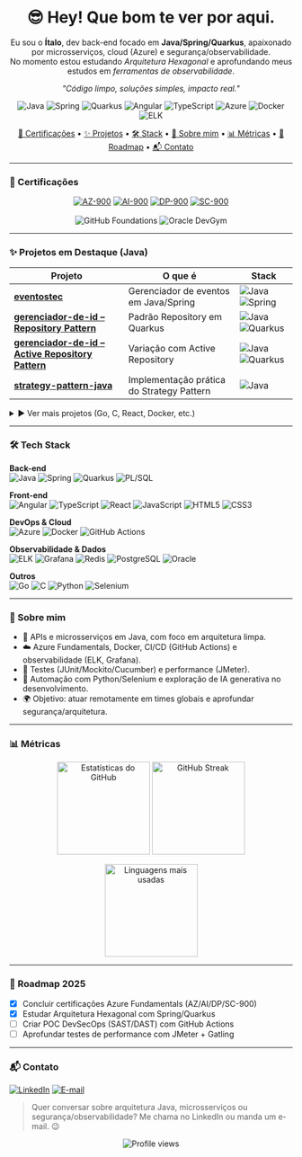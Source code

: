 <!-- Opcional: Banner -->
<!-- <img src="https://raw.githubusercontent.com/italo13d/italo13d/main/banner.png" alt="Banner do perfil do Ítalo" /> -->

<h1 align="center">😎 Hey! Que bom te ver por aqui.</h1>

<p align="center">
  Eu sou o <strong>Ítalo</strong>, dev back-end focado em <strong>Java/Spring/Quarkus</strong>, apaixonado por microsserviços,
  cloud (Azure) e segurança/observabilidade.<br/>
  No momento estou estudando <em>Arquitetura Hexagonal</em> e aprofundando meus estudos em <em>ferramentas de observabilidade</em>.
</p>

<p align="center"><em>"Código limpo, soluções simples, impacto real."</em></p>

<!-- Linha rápida de tecnologias principais -->
<p align="center">
  <img src="https://img.shields.io/badge/Java-ED8B00?logo=java&logoColor=white" alt="Java"/>
  <img src="https://img.shields.io/badge/Spring-6DB33F?logo=spring&logoColor=white" alt="Spring"/>
  <img src="https://img.shields.io/badge/Quarkus-4695EB?logo=quarkus&logoColor=white" alt="Quarkus"/>
  <img src="https://img.shields.io/badge/Angular-DD0031?logo=angular&logoColor=white" alt="Angular"/>
  <img src="https://img.shields.io/badge/TypeScript-3178C6?logo=typescript&logoColor=white" alt="TypeScript"/>
  <img src="https://img.shields.io/badge/Azure-0078D4?logo=microsoft-azure&logoColor=white" alt="Azure"/>
  <img src="https://img.shields.io/badge/Docker-2496ED?logo=docker&logoColor=white" alt="Docker"/>
  <img src="https://img.shields.io/badge/ELK-005571?logo=elastic&logoColor=white" alt="ELK"/>
</p>

<!-- TOC -->
<p align="center">
  <a href="#certificacoes">🏅 Certificações</a> •
  <a href="#projetos">✨ Projetos</a> •
  <a href="#stack">🛠️ Stack</a> •
  <a href="#sobre-mim">🚀 Sobre mim</a> •
  <a href="#metricas">📊 Métricas</a> •
  <a href="#roadmap">🧭 Roadmap</a> •
  <a href="#contato">📬 Contato</a>
</p>

---

### 🏅 Certificações

<p align="center">
  <!-- Troque os href="#" pelos links de verificação se quiser -->
  <a href="#" target="_blank"><img src="https://img.shields.io/badge/AZ--900-Azure%20Fundamentals-0078D4?logo=microsoft-azure&logoColor=white" alt="AZ-900" /></a>
  <a href="#" target="_blank"><img src="https://img.shields.io/badge/AI--900-Azure%20AI%20Fundamentals-0078D4?logo=microsoft-azure&logoColor=white" alt="AI-900" /></a>
  <a href="#" target="_blank"><img src="https://img.shields.io/badge/DP--900-Data%20Fundamentals-0078D4?logo=microsoft-azure&logoColor=white" alt="DP-900" /></a>
  <a href="#" target="_blank"><img src="https://img.shields.io/badge/SC--900-Security%2C%20Compliance%20%26%20Identity-0078D4?logo=microsoft-azure&logoColor=white" alt="SC-900" /></a>
  <br/><br/>
  <img src="https://img.shields.io/badge/GitHub-Foundations-181717?logo=github&logoColor=white" alt="GitHub Foundations" />
  <img src="https://img.shields.io/badge/Oracle-DevGym%20Databases%20for%20Developers-F80000?logo=oracle&logoColor=white" alt="Oracle DevGym" />
</p>

---

### ✨ Projetos em Destaque (Java)

| Projeto | O que é | Stack |
|--------|---------|-------|
| [**eventostec**](https://github.com/italo13d/eventostec) | Gerenciador de eventos em Java/Spring | ![Java](https://img.shields.io/badge/Java-ED8B00?logo=java&logoColor=white) ![Spring](https://img.shields.io/badge/Spring-6DB33F?logo=spring&logoColor=white) |
| [**gerenciador-de-id – Repository Pattern**](https://github.com/italo13d/gerenciador-de-id-repository-pattern) | Padrão Repository em Quarkus | ![Java](https://img.shields.io/badge/Java-ED8B00?logo=java&logoColor=white) ![Quarkus](https://img.shields.io/badge/Quarkus-4695EB?logo=quarkus&logoColor=white) |
| [**gerenciador-de-id – Active Repository Pattern**](https://github.com/italo13d/gerenciador-de-id-active-repository-pattern) | Variação com Active Repository | ![Java](https://img.shields.io/badge/Java-ED8B00?logo=java&logoColor=white) ![Quarkus](https://img.shields.io/badge/Quarkus-4695EB?logo=quarkus&logoColor=white) |
| [**strategy-pattern-java**](https://github.com/italo13d/strategy-pattern-java) | Implementação prática do Strategy Pattern | ![Java](https://img.shields.io/badge/Java-ED8B00?logo=java&logoColor=white) |

<details>
<summary>▶️ Ver mais projetos (Go, C, React, Docker, etc.)</summary>
<br>

| Projeto | O que é | Stack |
|--------|---------|-------|
| [**oidc-client**](https://github.com/italo13d/oidc-client) | POC de OpenID Connect em Go | ![Go](https://img.shields.io/badge/Go-00ADD8?logo=go&logoColor=white) |
| [**phishing-mail-validator**](https://github.com/italo13d/phishing-mail-validator) | Validação de e-mails + IA para phishing | ![Go](https://img.shields.io/badge/Go-00ADD8?logo=go&logoColor=white) ![AI](https://img.shields.io/badge/AI-6C63FF?logo=openai&logoColor=white) |
| [**docker-devtools**](https://github.com/italo13d/docker-devtools) | Compose + devtools para agilizar dev | ![Docker](https://img.shields.io/badge/Docker-2496ED?logo=docker&logoColor=white) |
| [**trabalho_grafos**](https://github.com/italo13d/trabalho_grafos) | Exercícios de Grafos – FACOM/UFU | ![C](https://img.shields.io/badge/C-00599C?logo=c&logoColor=white) |
| [**clone-netflix-react**](https://github.com/italo13d/clone-netflix-react) | Clone simples da Netflix | ![React](https://img.shields.io/badge/React-20232A?logo=react&logoColor=61DAFB) ![JavaScript](https://img.shields.io/badge/JavaScript-F7DF1E?logo=javascript&logoColor=black) |

</details>

---

### 🛠️ Tech Stack

**Back-end**  
![Java](https://img.shields.io/badge/Java-ED8B00?logo=java&logoColor=white)
![Spring](https://img.shields.io/badge/Spring-6DB33F?logo=spring&logoColor=white)
![Quarkus](https://img.shields.io/badge/Quarkus-4695EB?logo=quarkus&logoColor=white)
![PL/SQL](https://img.shields.io/badge/PL%2FSQL-336791?logo=oracle&logoColor=white)

**Front-end**  
![Angular](https://img.shields.io/badge/Angular-DD0031?logo=angular&logoColor=white)
![TypeScript](https://img.shields.io/badge/TypeScript-3178C6?logo=typescript&logoColor=white)
![React](https://img.shields.io/badge/React-20232A?logo=react&logoColor=61DAFB)
![JavaScript](https://img.shields.io/badge/JavaScript-F7DF1E?logo=javascript&logoColor=black)
![HTML5](https://img.shields.io/badge/HTML5-E34F26?logo=html5&logoColor=white)
![CSS3](https://img.shields.io/badge/CSS3-1572B6?logo=css3&logoColor=white)

**DevOps & Cloud**  
![Azure](https://img.shields.io/badge/Azure-0078D4?logo=microsoft-azure&logoColor=white)
![Docker](https://img.shields.io/badge/Docker-2496ED?logo=docker&logoColor=white)
![GitHub Actions](https://img.shields.io/badge/GitHub_Actions-2088FF?logo=github-actions&logoColor=white)

**Observabilidade & Dados**  
![ELK](https://img.shields.io/badge/ELK-005571?logo=elastic&logoColor=white)
![Grafana](https://img.shields.io/badge/Grafana-F46800?logo=grafana&logoColor=white)
![Redis](https://img.shields.io/badge/Redis-DC382D?logo=redis&logoColor=white)
![PostgreSQL](https://img.shields.io/badge/PostgreSQL-4169E1?logo=postgresql&logoColor=white)
![Oracle](https://img.shields.io/badge/Oracle-F80000?logo=oracle&logoColor=white)

**Outros**  
![Go](https://img.shields.io/badge/Go-00ADD8?logo=go&logoColor=white)
![C](https://img.shields.io/badge/C-00599C?logo=c&logoColor=white)
![Python](https://img.shields.io/badge/Python-3776AB?logo=python&logoColor=white)
![Selenium](https://img.shields.io/badge/Selenium-43B02A?logo=selenium&logoColor=white)

---

### 🚀 Sobre mim

- 🎯 APIs e microsserviços em Java, com foco em arquitetura limpa.  
- ☁️ Azure Fundamentals, Docker, CI/CD (GitHub Actions) e observabilidade (ELK, Grafana).  
- 🧪 Testes (JUnit/Mockito/Cucumber) e performance (JMeter).  
- 🤖 Automação com Python/Selenium e exploração de IA generativa no desenvolvimento.  
- 🌍 Objetivo: atuar remotamente em times globais e aprofundar segurança/arquitetura.

---

### 📊 Métricas

<p align="center">
  <img height="165" src="https://github-readme-stats.vercel.app/api?username=italo13d&show_icons=true&theme=radical" alt="Estatísticas do GitHub" />
  <img height="165" src="https://github-readme-streak-stats.herokuapp.com?user=italo13d&theme=radical" alt="GitHub Streak" />
</p>

<p align="center">
  <img height="165" src="https://github-readme-stats.vercel.app/api/top-langs/?username=italo13d&layout=compact&theme=radical" alt="Linguagens mais usadas" />
</p>

<!-- Snake e Trophy (opcional) -->
<!-- ![snake gif](https://raw.githubusercontent.com/italo13d/italo13d/output/snake.svg) -->
<!-- <p align="center"><img src="https://github-profile-trophy.vercel.app/?username=italo13d&theme=gruvbox&no-frame=true&row=1&column=6" alt="Troféus"/></p> -->

---

### 🧭 Roadmap 2025

- [x] Concluir certificações Azure Fundamentals (AZ/AI/DP/SC-900)  
- [x] Estudar Arquitetura Hexagonal com Spring/Quarkus  
- [ ] Criar POC DevSecOps (SAST/DAST) com GitHub Actions  
- [ ] Aprofundar testes de performance com JMeter + Gatling  

---

### 📬 Contato

[![LinkedIn](https://img.shields.io/badge/LinkedIn-italonunestillmann-0A66C2?logo=linkedin&logoColor=white)](https://www.linkedin.com/in/italonunestillmann/)
[![E-mail](https://img.shields.io/badge/E--mail-italontab%40hotmail.com-8B89CC?logo=gmail&logoColor=white)](mailto:italontab@hotmail.com)

> Quer conversar sobre arquitetura Java, microsserviços ou segurança/observabilidade? Me chama no LinkedIn ou manda um e-mail. 😉

<p align="center">
  <img src="https://komarev.com/ghpvc/?username=italo13d&color=yellow" alt="Profile views" />
</p>
